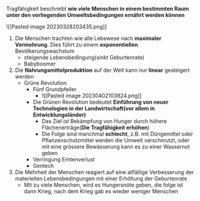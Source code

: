 Tragfähigkeit beschreibt **wie viele Menschen in einem bestimmten Raum unter den vorliegenden Umweltsbedingungen ernährt werden können**

![[Pasted image 20230328203435.png]]
1. Die Menschen trachten wie alle Lebewese nach **maximaler Vermehrung**. Dies führt zu einem **exponentiellen** Bevölkerungswachstum
	- steigende Lebensbedingung(sinkt Geburtenrate)
	- Babyboomer
2. Die **Nahrungsmittelproduktion** auf der Welt kann nur **linear** gesteigert werden
	- Grüne Revolution
		- Fünf Grundpfeiler
			- ![[Pasted image 20230402103824.png]]
		- Die Grünen Revolution bedeutet **Einführung von neuer Technologien in der Landwirtschaft(vor allem in Entwicklungsländer)**
			- Das Ziel ist Bekämpfung von Hunger durch höhere Flächenerträge(**Die Tragfähigkeit erhöhen**)
			- Die Folge sind manchmal **schlecht**, z.B. mit Düngemittel oder Pflanzenschutzmittel werden die Umwelt verschmutzt, oder mit eine grössere Bewässerung kann es zu einer Wassernot geben
		- Verringung Erntenverlust
		- Gentech
3. Die Mehrheit der Menschen reagiert auf eine allfällige Verbesserung der materiellen Lebensbedingungen mit einer Erhöhung der Geburtenrate
	- Mit zu viele Menschen, wird es Hungersnöte geben, die folge ist dann Krieg, nach dem Krieg gab es wieder weniger Menschen

